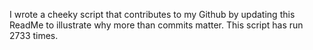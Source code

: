 I wrote a cheeky script that contributes to my Github by updating this ReadMe to illustrate why more than commits matter. This script has run 2733 times.